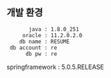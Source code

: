 ## 개발 환경   
           java : 1.8.0_251   
         oracle : 11.2.0.2.0   
        db name : RESUME   
     db account : re   
          db pw : re   
springframework : 5.0.5.RELEASE   

